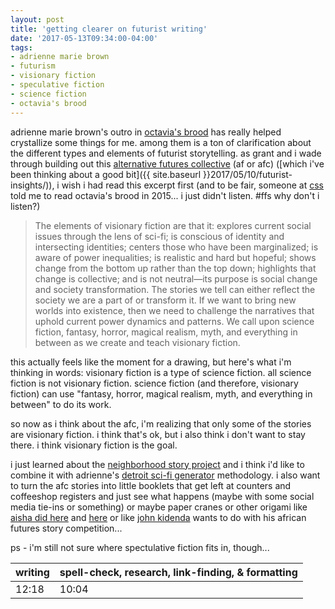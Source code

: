 ```yaml
---
layout: post
title: 'getting clearer on futurist writing'
date: '2017-05-13T09:34:00-04:00'
tags:
- adrienne marie brown
- futurism
- visionary fiction
- speculative fiction
- science fiction
- octavia's brood
--- 
```


adrienne marie brown's outro in [octavia's brood](https://www.goodreads.com/book/show/23129839-octavia-s-brood) has really helped crystallize some things for me. among them is a ton of clarification about the different types and elements of futurist storytelling. as grant and i wade through building out this [alternative futures collective](http://bit.ly/alternativefutures) (af or afc) ([which i've been thinking about a good bit]({{ site.baseurl }}2017/05/10/futurist-insights/)), i wish i had read this excerpt first (and to be fair, someone at [css](https://www.storybasedstrategy.org/) told me to read octavia's brood in 2015... i just didn't listen. #ffs why don't i listen?)

> The elements of visionary fiction are that it: explores current social issues through the lens of sci-fi; is conscious of identity and intersecting identities; centers those who have been marginalized; is aware of power inequalities; is realistic and hard but hopeful; shows change from the bottom up rather than the top down; highlights that change is collective; and is not neutral—its purpose is social change and society transformation. The stories we tell can either reflect the society we are a part of or transform it. If we want to bring new worlds into existence, then we need to challenge the narratives that uphold current power dynamics and patterns. We call upon science fiction, fantasy, horror, magical realism, myth, and everything in between as we create and teach visionary fiction.

this actually feels like the moment for a drawing, but here's what i'm thinking in words: visionary fiction is a type of science fiction. all science fiction is not visionary fiction. science fiction (and therefore, visionary fiction) can use "fantasy, horror, magical realism, myth, and everything in between" to do its work.

so now as i think about the afc, i'm realizing that only some of the stories are visionary fiction. i think that's ok, but i also think i don't want to stay there. i think visionary fiction is the goal. 

i just learned about the [neighborhood story project](https://www.neighborhoodstoryproject.org/) and i think i'd like to combine it with adrienne's [detroit sci-fi generator](https://detroitscifigenerator.wordpress.com/) methodology. i also want to turn the afc stories into little booklets that get left at counters and coffeeshop registers and just see what happens (maybe with some social media tie-ins or something) or maybe paper cranes or other origami like [aisha did here](https://www.instagram.com/p/BQDPOdrgqQQ/?taken-by=aishashilling) and [here](https://www.instagram.com/p/BMAy9WUAtsb/?taken-by=aishashilling) or like [john kidenda](http://johnkidenda.tumblr.com/) wants to do with his african futures story competition...

ps - i'm still not sure where spectulative fiction fits in, though...

<table>
	<thead>
		<tr>
			<th>writing</th>
			<th>spell-check, research, link-finding, & formatting</th>
		</tr>
	</thead>
	<tbody>
		<tr>
			<td>12:18</td>
			<td>10:04</td>
		</tr>
	</tbody>
</table>